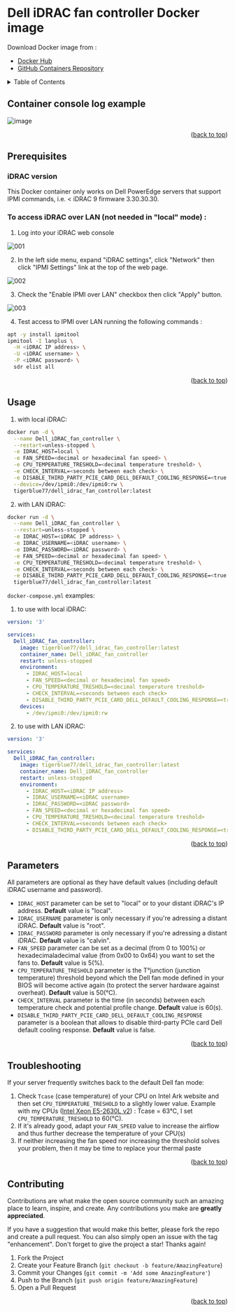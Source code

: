 <div id="top"></div>

# Dell iDRAC fan controller Docker image
Download Docker image from :
- [Docker Hub](https://hub.docker.com/r/tigerblue77/dell_idrac_fan_controller)
- [GitHub Containers Repository](https://github.com/tigerblue77/Dell_iDRAC_fan_controller_Docker/pkgs/container/dell_idrac_fan_controller)

<!-- TABLE OF CONTENTS -->
<details>
  <summary>Table of Contents</summary>
  <ol>
    <li><a href="#container-console-log-example">Container console log example</a></li>
    <li><a href="#usage">Usage</a></li>
    <li><a href="#parameters">Parameters</a></li>
    <li><a href="#troubleshooting">Troubleshooting</a></li>
    <li><a href="#contributing">Contributing</a></li>
  </ol>
</details>

## Container console log example

![image](https://user-images.githubusercontent.com/37409593/216442212-d2ad7ff7-0d6f-443f-b8ac-c67b5f613b83.png)

<p align="right">(<a href="#top">back to top</a>)</p>

<!-- PREREQUISITES -->
## Prerequisites
### iDRAC version

This Docker container only works on Dell PowerEdge servers that support IPMI commands, i.e. < iDRAC 9 firmware 3.30.30.30.

### To access iDRAC over LAN (not needed in "local" mode) :

1. Log into your iDRAC web console

![001](https://user-images.githubusercontent.com/37409593/210168273-7d760e47-143e-4a6e-aca7-45b483024139.png)

2. In the left side menu, expand "iDRAC settings", click "Network" then click "IPMI Settings" link at the top of the web page.

![002](https://user-images.githubusercontent.com/37409593/210168249-994f29cc-ac9e-4667-84f7-07f6d9a87522.png)

3. Check the "Enable IPMI over LAN" checkbox then click "Apply" button.

![003](https://user-images.githubusercontent.com/37409593/210168248-a68982c4-9fe7-40e7-8b2c-b3f06fbfee62.png)

4. Test access to IPMI over LAN running the following commands :
```bash
apt -y install ipmitool
ipmitool -I lanplus \
  -H <iDRAC IP address> \
  -U <iDRAC username> \
  -P <iDRAC password> \
  sdr elist all
```

<p align="right">(<a href="#top">back to top</a>)</p>

<!-- USAGE -->
## Usage

1. with local iDRAC:

```bash
docker run -d \
  --name Dell_iDRAC_fan_controller \
  --restart=unless-stopped \
  -e IDRAC_HOST=local \
  -e FAN_SPEED=<decimal or hexadecimal fan speed> \
  -e CPU_TEMPERATURE_TRESHOLD=<decimal temperature treshold> \
  -e CHECK_INTERVAL=<seconds between each check> \
  -e DISABLE_THIRD_PARTY_PCIE_CARD_DELL_DEFAULT_COOLING_RESPONSE=<true or false> \
  --device=/dev/ipmi0:/dev/ipmi0:rw \
  tigerblue77/dell_idrac_fan_controller:latest
```

2. with LAN iDRAC:

```bash
docker run -d \
  --name Dell_iDRAC_fan_controller \
  --restart=unless-stopped \
  -e IDRAC_HOST=<iDRAC IP address> \
  -e IDRAC_USERNAME=<iDRAC username> \
  -e IDRAC_PASSWORD=<iDRAC password> \
  -e FAN_SPEED=<decimal or hexadecimal fan speed> \
  -e CPU_TEMPERATURE_TRESHOLD=<decimal temperature treshold> \
  -e CHECK_INTERVAL=<seconds between each check> \
  -e DISABLE_THIRD_PARTY_PCIE_CARD_DELL_DEFAULT_COOLING_RESPONSE=<true or false> \
  tigerblue77/dell_idrac_fan_controller:latest
```

`docker-compose.yml` examples:

1. to use with local iDRAC:

```yml
version: '3'

services:
  Dell_iDRAC_fan_controller:
    image: tigerblue77/dell_idrac_fan_controller:latest
    container_name: Dell_iDRAC_fan_controller
    restart: unless-stopped
    environment:
      - IDRAC_HOST=local
      - FAN_SPEED=<decimal or hexadecimal fan speed>
      - CPU_TEMPERATURE_TRESHOLD=<decimal temperature treshold>
      - CHECK_INTERVAL=<seconds between each check>
      - DISABLE_THIRD_PARTY_PCIE_CARD_DELL_DEFAULT_COOLING_RESPONSE=<true or false>
    devices:
      - /dev/ipmi0:/dev/ipmi0:rw
```

2. to use with LAN iDRAC:

```yml
version: '3'

services:
  Dell_iDRAC_fan_controller:
    image: tigerblue77/dell_idrac_fan_controller:latest
    container_name: Dell_iDRAC_fan_controller
    restart: unless-stopped
    environment:
      - IDRAC_HOST=<iDRAC IP address>
      - IDRAC_USERNAME=<iDRAC username>
      - IDRAC_PASSWORD=<iDRAC password>
      - FAN_SPEED=<decimal or hexadecimal fan speed>
      - CPU_TEMPERATURE_TRESHOLD=<decimal temperature treshold>
      - CHECK_INTERVAL=<seconds between each check>
      - DISABLE_THIRD_PARTY_PCIE_CARD_DELL_DEFAULT_COOLING_RESPONSE=<true or false>
```

<p align="right">(<a href="#top">back to top</a>)</p>

<!-- PARAMETERS -->
## Parameters

All parameters are optional as they have default values (including default iDRAC username and password).

- `IDRAC_HOST` parameter can be set to "local" or to your distant iDRAC's IP address. **Default** value is "local".
- `IDRAC_USERNAME` parameter is only necessary if you're adressing a distant iDRAC. **Default** value is "root".
- `IDRAC_PASSWORD` parameter is only necessary if you're adressing a distant iDRAC. **Default** value is "calvin".
- `FAN_SPEED` parameter can be set as a decimal (from 0 to 100%) or hexadecimaladecimal value (from 0x00 to 0x64) you want to set the fans to. **Default** value is 5(%).
- `CPU_TEMPERATURE_TRESHOLD` parameter is the T°junction (junction temperature) threshold beyond which the Dell fan mode defined in your BIOS will become active again (to protect the server hardware against overheat). **Default** value is 50(°C).
- `CHECK_INTERVAL` parameter is the time (in seconds) between each temperature check and potential profile change. **Default** value is 60(s).
- `DISABLE_THIRD_PARTY_PCIE_CARD_DELL_DEFAULT_COOLING_RESPONSE` parameter is a boolean that allows to disable third-party PCIe card Dell default cooling response. **Default** value is false.

<p align="right">(<a href="#top">back to top</a>)</p>

<!-- TROUBLESHOOTING -->
## Troubleshooting

If your server frequently switches back to the default Dell fan mode:
1. Check `Tcase` (case temperature) of your CPU on Intel Ark website and then set `CPU_TEMPERATURE_TRESHOLD` to a slightly lower value. Example with my CPUs ([Intel Xeon E5-2630L v2](https://www.intel.com/content/www/us/en/products/sku/75791/intel-xeon-processor-e52630l-v2-15m-cache-2-40-ghz/specifications.html)) : Tcase = 63°C, I set `CPU_TEMPERATURE_TRESHOLD` to 60(°C).
2. If it's already good, adapt your `FAN_SPEED` value to increase the airflow and thus further decrease the temperature of your CPU(s)
3. If neither increasing the fan speed nor increasing the threshold solves your problem, then it may be time to replace your thermal paste

<p align="right">(<a href="#top">back to top</a>)</p>

<!-- CONTRIBUTING -->
## Contributing

Contributions are what make the open source community such an amazing place to learn, inspire, and create. Any contributions you make are **greatly appreciated**.

If you have a suggestion that would make this better, please fork the repo and create a pull request. You can also simply open an issue with the tag "enhancement".
Don't forget to give the project a star! Thanks again!

1. Fork the Project
2. Create your Feature Branch (`git checkout -b feature/AmazingFeature`)
3. Commit your Changes (`git commit -m 'Add some AmazingFeature'`)
4. Push to the Branch (`git push origin feature/AmazingFeature`)
5. Open a Pull Request

<p align="right">(<a href="#top">back to top</a>)</p>
